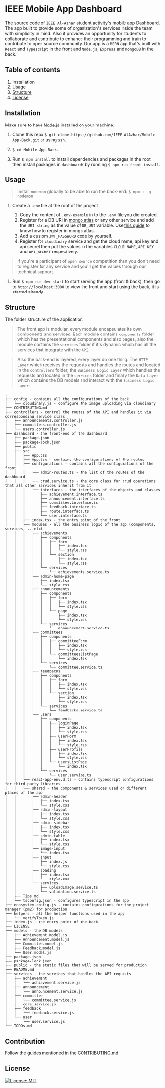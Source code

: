 # IEEE Mobile App Dashboard

The source code of `IEEE Al-Azhar` student activity's mobile app Dashboard. The app built to provide some of organization's services inside the team with simplicity in mind. Also it provides an opportunity for students to collaborate and contribute to enhance their programming and train to contribute to open source community. Our app is a `MERN` app that's built with `React` and `Typescript` in the front and `Node.js`, `Express` and `mongoDB` in the back.

## Table of contents

1. [Installation](#install)
1. [Usage](#use)
1. [Structure](#structure)
1. [License](#license)

## Installation

Make sure to have [Node.js](https://nodejs.org/en/download/) installed on your machine.

1. Clone this repo `$ git clone https://github.com/IEEE-AlAzhar/Mobile-App-Back.git` or using `ssh`.

2. `$ cd Mobile-App-Back`.

3. Run `$ npm install` to install dependencies and packages in the root then install packages in `dashboard/` by running `$ npm run front-install`.

## Usage

> Install `nodemon` globally to be able to run the back-end: `$ npm i -g nodemon`

1. Create a `.env` file at the root of the project

   1. Copy the content of `.env-example` in to the `.env` file you did created.
   1. Register for a DB URI in [mongo atlas](https://account.mongodb.com/) or any other service and add the `URI string` as the value of `DB_URI` variable. Use [this guide](https://docs.atlas.mongodb.com/getting-started/) to know how to register in mongo atlas.
   1. Add a custom `JWT_PASSWORD` code by yourself.
   1. Register for `cloudinary` service and get the cloud name, api key and api secret then put the values in the variables `CLOUD_NAME`, `API_KEY` and `API_SECRET` respectively.

> If you're a participant of `open source` competition then you don't need to register for any service and you'll get the values through our technical support.

1. Run `$ npm run dev-start` to start serving the app (front & back), then go to `http://localhost:3000` to view the front and start using the back, it is started already.

## Structure

The folder structure of the application.

> The front app is modular, every module encapsulates its own components and services. Each module contains `components` folder which has the presentational components and also pages, also the module contains the `services` folder if it's dynamic which has all the services that integrate with the `API`.

> Also the back-end is layered, every layer do one thing. The `HTTP Layer` which receives the requests and handles the routes and located in the `controllers` folder, the `Business Logic Layer` which handles the requests and located in the `services` folder and finally the `Data Layer` which contains the DB models and interact with the `Business Logic Layer`.

```
.
├── config - contains all the configurations of the back
│   └── cloudinary.js - configure the image uploading via cloudinary
├── CONTRIBUTING.md
├── controllers - control the routes of the API and handles it via corresponding service class
│   ├── announcements.controller.js
│   ├── committees.controller.js
│   └── users.controller.js
├── dashboard - the front-end of the dashboard
│   ├── package.json
│   ├── package-lock.json
│   ├── public
│   ├── src
│   │   ├── App.css
│   │   ├── App.tsx - contains the configurations of the routes
│   │   ├── configurations - contains all the configurations of the front
│   │   │   ├── admin-routes.ts - the list of the routes of the dashboard
│   │   │   ├── crud.service.ts - the core class for crud operations that all other services inherit from it
│   │   │   └── interfaces - the interfaces of the objects and classes
│   │   │       ├── achievement.interface.ts
│   │   │       ├── announcement.interface.ts
│   │   │       ├── committee.interface.ts
│   │   │       ├── feedback.interface.ts
│   │   │       ├── route.interface.ts
│   │   │       └── user.interface.ts
│   │   ├── index.tsx - the entry point of the front
│   │   ├── modules - all the business logic of the app (components, services, ...etc)
│   │   │   ├── achievements
│   │   │   │   ├── components
│   │   │   │   │   ├── form
│   │   │   │   │   │   ├── index.tsx
│   │   │   │   │   │   └── style.css
│   │   │   │   │   └── section
│   │   │   │   │       ├── index.tsx
│   │   │   │   │       └── style.css
│   │   │   │   └── services
│   │   │   │       └── achievements.service.ts
│   │   │   ├── admin-home-page
│   │   │   │   ├── index.tsx
│   │   │   │   └── style.css
│   │   │   ├── announcements
│   │   │   │   ├── components
│   │   │   │   │   ├── form
│   │   │   │   │   │   ├── index.tsx
│   │   │   │   │   │   └── style.css
│   │   │   │   │   └── page
│   │   │   │   │       ├── index.tsx
│   │   │   │   │       └── style.css
│   │   │   │   └── services
│   │   │   │       └── announcement.service.ts
│   │   │   ├── committees
│   │   │   │   ├── components
│   │   │   │   │   ├── committeeForm
│   │   │   │   │   │   ├── index.tsx
│   │   │   │   │   │   └── style.css
│   │   │   │   │   └── committeesListPage
│   │   │   │   │       └── index.tsx
│   │   │   │   └── services
│   │   │   │       └── committee.service.ts
│   │   │   ├── feedbacks
│   │   │   │   ├── components
│   │   │   │   │   ├── form
│   │   │   │   │   │   ├── index.tsx
│   │   │   │   │   │   └── style.css
│   │   │   │   │   └── section
│   │   │   │   │       ├── index.tsx
│   │   │   │   │       └── style.css
│   │   │   │   └── services
│   │   │   │       └── feedbacks.service.ts
│   │   │   └── users
│   │   │       ├── components
│   │   │       │   ├── loginPage
│   │   │       │   │   ├── index.tsx
│   │   │       │   │   └── style.css
│   │   │       │   ├── userForm
│   │   │       │   │   ├── index.tsx
│   │   │       │   │   └── style.css
│   │   │       │   ├── userProfile
│   │   │       │   │   ├── index.tsx
│   │   │       │   │   └── style.css
│   │   │       │   └── usersListPage
│   │   │       │       └── index.tsx
│   │   │       └── services
│   │   │           └── user.service.ts
│   │   ├── react-app-env.d.ts - contains typescript configurations for third party libraries
│   │   └── shared - the components & services used on different places of the app
│   │       ├── admin-header
│   │       │   ├── index.tsx
│   │       │   └── style.css
│   │       ├── admin-layout
│   │       │   ├── index.tsx
│   │       │   └── style.css
│   │       ├── admin-sidebar
│   │       │   ├── index.tsx
│   │       │   └── style.css
│   │       ├── admin-table
│   │       │   ├── index.tsx
│   │       │   └── style.css
│   │       ├── image-input
│   │       │   └── index.tsx
│   │       ├── Input
│   │       │   ├── index.js
│   │       │   └── style.css
│   │       ├── loading
│   │       │   ├── index.tsx
│   │       │   └── style.css
│   │       └── services
│   │           ├── uploadImage.service.ts
│   │           └── validation.service.ts
│   ├── Tips.md
│   └── tsconfig.json - configures typescript in the app
├── ecosystem.config.js - contains configurations for the project manager (pm2) for production
├── helpers - all the helper functions used in the app
│   └── verifyToken.js
├── index.js - the entry point of the back
├── LICENSE
├── models - the DB models
│   ├── Achievement.model.js
│   ├── Announcement.model.js
│   ├── Committee.model.js
│   ├── Feedback.model.js
│   └── User.model.js
├── package.json
├── package-lock.json
├── public - the static files that will be served for production
├── README.md
├── services - the services that handles the API requests
│   ├── achievement
│   │   └── achievement.service.js
│   ├── announcement
│   │   └── announcement.service.js
│   ├── committee
│   │   └── committee.service.js
│   ├── core.service.js
│   ├── feedback
│   │   └── feedback.service.js
│   └── user
│       └── user.service.js
└── TODOs.md
```

## Contribution

Follow the guides mentioned in the [CONTRIBUTING.md](CONTRIBUTING.md)

## License

[![License: MIT](https://img.shields.io/badge/License-MIT-yellow.svg)](https://opensource.org/licenses/MIT)
